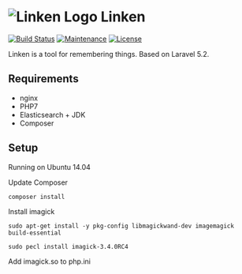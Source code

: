 ![Linken Logo](https://linken.me/assets/images/linken-logo.png "Linken")
Linken
======
[![Build Status](https://travis-ci.org/brycenrogers/linken.svg?branch=master)](https://travis-ci.org/brycenrogers/linken)
[![Maintenance](https://img.shields.io/maintenance/yes/2016.svg)]()
[![License](https://img.shields.io/badge/license-Apache-blue.svg)](https://github.com/brycenrogers/linken/blob/master/LICENSE.txt)

Linken is a tool for remembering things. Based on Laravel 5.2.

Requirements
------------

- nginx
- PHP7
- Elasticsearch + JDK
- Composer

Setup
-----

Running on Ubuntu 14.04

Update Composer

```composer install```

Install imagick

```sudo apt-get install -y pkg-config libmagickwand-dev imagemagick build-essential```

```sudo pecl install imagick-3.4.0RC4```

Add imagick.so to php.ini



